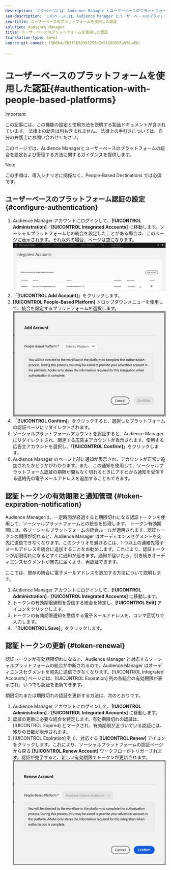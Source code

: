 ```yaml
---
description: 'このページには、Audience Manager とユーザーベースのプラットフォーム間の統合を設定および管理する方法に関するガイダンスが含まれています。 '
seo-description: 'このページには、Audience Manager とユーザーベースのプラットフォーム間の統合を設定および管理する方法に関するガイダンスが含まれています。 '
seo-title: ユーザーベースのプラットフォームを使用した認証
solution: Audience Manager
title: ユーザーベースのプラットフォームを使用した認証
translation-type: tm+mt
source-git-commit: f500b4a763f1639392253b7e5f209395a978e45e

---
```



# ユーザーベースのプラットフォームを使用した認証{#authentication-with-people-based-platforms}

>[!IMPORTANT]
>この記事には、この機能の設定と使用方法を説明する製品ドキュメントが含まれています。 法律上の助言は何も含まれません。 法律上の手引きについては、自分の弁護士にお問い合わせください。

このページでは、Audience Managerとユーザーベースのプラットフォームの統合を設定および管理する方法に関するガイダンスを提供します。

>[!NOTE]
>この手順は、導入シナリオに関係なく、People-Based Destinations では必須です。

## ユーザーベースのプラットフォーム認証の設定 {#configure-authentication}

1. Audience Manager アカウントにログインして、**[!UICONTROL Administration]**／**[!UICONTROL Integrated Accounts]** に移動します。ソーシャルプラットフォームとの統合を設定したことがある場合は、このページに表示されます。それ以外の場合、ページは空になります。
   ![ユーザーベースの統合](assets/pbd-config.png)
2. 「**[!UICONTROL Add Account]**」をクリックします。
3. **[!UICONTROL People-Based Platform]** ドロップダウンメニューを使用して、統合を設定するプラットフォームを選択します。
   ![ユーザーベースのプラットフォーム](assets/pbd-add.png)
4. 「**[!UICONTROL Confirm]**」をクリックすると、選択したプラットフォームの認証ページにリダイレクトされます。
5. ソーシャルプラットフォームアカウントを認証すると、Audience Manager にリダイレクトされ、関連する広告主アカウントが表示されます。使用する広告主アカウントを選択し、「**[!UICONTROL Confirm]**」をクリックします。
6. Audience Manager のページ上部に通知が表示され、アカウントが正常に追加されたかどうかがわかります。また、この通知を使用して、ソーシャルプラットフォーム認証の期限が間もなく切れるときにアドビから通知を受信する連絡先の電子メールアドレスを追加することもできます。

## 認証トークンの有効期限と通知管理 {#token-expiration-notification}

Audience Managerは、一定時間が経過すると期限切れになる認証トークンを使用して、ソーシャルプラットフォームとの統合を処理します。 トークン有効期間には、各ソーシャルプラットフォームの統合ルールが適用されます。認証トークンの期限が切れると、Audience Manager はオーディエンスセグメントを宛先に送信できなくなります。このシナリオを避けるには、1 つ以上の連絡先電子メールアドレスを統合に追加することをお勧めします。これにより、認証トークンが期限切れになるとすぐに通知が届きます。通知が届いたら、引き続きオーディエンスセグメントが宛先に届くよう、再認証できます。

ここでは、既存の統合に電子メールアドレスを追加する方法について説明します。

1. Audience Manager アカウントにログインして、**[!UICONTROL Administration]**／**[!UICONTROL Integrated Accounts]** に移動します。
1. トークンの有効期限通知を受信する統合を特定し、**[!UICONTROL Edit]** アイコンをクリックします。
1. トークンの有効期限通知を受信する電子メールアドレスを、コンマ区切りで入力します。
1. 「**[!UICONTROL Save]**」をクリックします。

## 認証トークンの更新 {#token-renewal}

認証トークンが有効期限切れになると、Audience Manager と対応するソーシャルプラットフォームの統合が中断されるので、Audience Manager はオーディエンスセグメントを宛先に送信できなくなります。[!UICONTROL Integrated Accounts] ページには、[!UICONTROL Expiration] 列の各統合の有効期限が表示され、いつでも認証を更新できます。

期限切れまたは期限切れの認証を更新する方法は、次のとおりです。
1. Audience Manager アカウントにログインして、**[!UICONTROL Administration]**／**[!UICONTROL Integrated Accounts]** に移動します。
1. 認証の更新に必要な統合を特定します。有効期限切れの認証は、[!UICONTROL Expired] とマークされ、有効期限が近づいている認証には、残りの日数が表示されます。
1. [!UICONTROL Expiration] 列で、対応する **[!UICONTROL Renew]** アイコンをクリックします。これにより、ソーシャルプラットフォームの認証ページから戻る **[!UICONTROL Renew Account]** ワークフローがトリガーされます。認証が完了すると、新しい有効期限でトークンが更新されます。
   ![pbd-renew](assets/pbd-renew.png)
